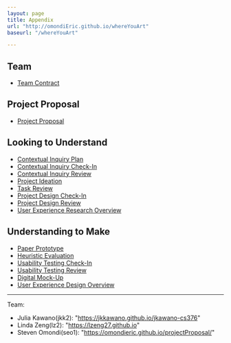 ```yaml
---
layout: page
title: Appendix
url: "http://omondiEric.github.io/whereYouArt"
baseurl: "/whereYouArt"

---
```


## Team
- [Team Contract](/contract.md)

## Project Proposal
- [Project Proposal](/proposal.md)

## Looking to Understand
- [Contextual Inquiry Plan](/contextual.md)
- [Contextual Inquiry Check-In](/contextual1.md)
- [Contextual Inquiry Review](/contextualReview.md)
- [Project Ideation](/sketches.md)
- [Task Review](/taskReview.md)
- [Project Design Check-In](/design-checkin-3-4.md)
- [Project Design Review](/project-design-review.md)
- [User Experience Research Overview](/ux-research-overview.md)


## Understanding to Make
- [Paper Prototype](/paper_prototype/paper-prototype.md)
- [Heuristic Evaluation](/heuristic_eval.md)
- [Usability Testing Check-In](/usability-test/usability-test-checkin.md)
- [Usability Testing Review](/usability-test/usability-test-review.md)
- [Digital Mock-Up](/digital-mockup/digital-mockup.md)
- [User Experience Design Overview](/ux-final-report.md)


-------------------------------------------------------------------

Team:
  - Julia Kawano(jkk2): "https://jkkawano.github.io/jkawano-cs376"
  - Linda Zeng(lz2): "https://lzeng27.github.io"
  - Steven Omondi(seo1): "https://omondieric.github.io/projectProposal/"
